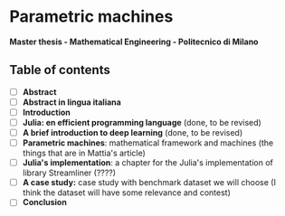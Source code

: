 # Parametric machines #
**Master thesis - Mathematical Engineering - Politecnico di Milano**

## Table of contents

- [ ] **Abstract**
- [ ] **Abstract in lingua italiana**
- [ ] **Introduction**
- [ ] **Julia: en efficient programming language** (done, to be revised)
- [ ] **A brief introduction to deep learning** (done, to be revised)
- [ ] **Parametric machines**: mathematical framework and machines (the things that are in Mattia's article)
- [ ] **Julia's implementation**: a chapter for the Julia's implementation of library Streamliner (????)
- [ ] **A case study:** case study with benchmark dataset we will choose (I think the dataset will have some relevance and contest)
- [ ] **Conclusion**
